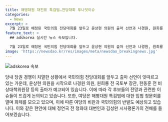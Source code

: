 ```yaml
---
title: 해병대원 대진표 특검법…전당대회 투나잇이슈
categories:
  - News
excerpt: >
  7월 23일로 예정된 국민의힘 전당대회를 앞두고 윤상현 의원의 출마 선언과 나경원, 원희룡, 한동훈의 출마 예고. 민주당은 '해병대원 특검법' 청문회를 열며 여당의 비판을 받고, 국회에서의 청문회 진행 상황과 여당의 주장에 대한 국민의힘의 입장을 다룸. 이재명 대표의 연임 도전과 정치인 호감도 조사 결과, 그리고 여야의 상임위원장 선출에 대한 전망 등에 대해 논의할 예정.
feature_text: >
  ## adskorea 실시간 뉴스 속보입니다.

  7월 23일로 예정된 국민의힘 전당대회를 앞두고 윤상현 의원의 출마 선언과 나경원, 원희룡, 한동훈의 출마 예고. 민주당은 '해병대원 특검법' 청문회를 열며 여당의 비판을 받고, 국회에서의 청문회 진행 상황과 여당의 주장에 대한 국민의힘의 입장을 다룸. 이재명 대표의 연임 도전과 정치인 호감도 조사 결과, 그리고 여야의 상임위원장 선출에 대한 전망 등에 대해 논의할 예정.
image: 'https://newsdao.kr/res/images/meta/newsdao_breakingnews.jpg'
---
```


<p><img src="https://newsdao.kr/res/images/meta/newsdao_breakingnews.jpg" alt="adskorea 속보" /></p>

<p>당내 당권 경쟁이 치열한 상황에서 국민의힘 전당대회를 앞두고 출마 선언이 잇따르고 있는 가운데, 윤상현 의원을 시작으로 나경원 의원, 원희룡 전 국토부 장관, 한동훈 전 비상대책위원장 등의 출마가 예고되어 있습니다. 이에 따라 각 후보들의 전망과 관련한 이슈들이 뜨겁게 논의되고 있습니다. 또한, 여당은 해병대원 특검법에 대한 입법 청문회를 열며 화제를 모으고 있으며, 이에 따른 여당의 비판과 국민의힘의 반발도 예상되고 있습니다. 이와 같은 현안에 대해 정연국 전 청와대 대변인과 김성완 시사평론가의 견해를 들어보겠습니다.</p>

